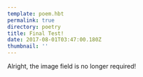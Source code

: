 ```yaml
---
template: poem.hbt
permalink: true
directory: poetry
title: Final Test!
date: 2017-08-01T03:47:00.180Z
thumbnail: ''
---
```

Alright, the image field is no longer required!
